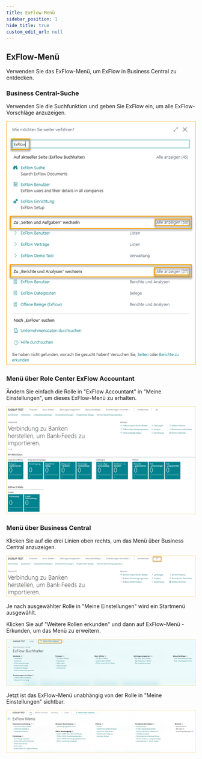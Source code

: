```yaml
---
title: ExFlow-Menü
sidebar_position: 1
hide_title: true
custom_edit_url: null
---
```


## ExFlow-Menü

Verwenden Sie das ExFlow-Menü, um ExFlow in Business Central zu entdecken.

### Business Central-Suche

Verwenden Sie die Suchfunktion und geben Sie ExFlow ein, um alle ExFlow-Vorschläge anzuzeigen.

![Business Central-Suche](../../images/business-central-search-001.png)

### Menü über Role Center ExFlow Accountant

Ändern Sie einfach die Rolle in "ExFlow Accountant" in "Meine Einstellungen", um dieses ExFlow-Menü zu erhalten.

![ExFlow-Menü Rolle ExFlow Accountant](../../images/exflow-menu-001.png)

### Menü über Business Central

Klicken Sie auf die drei Linien oben rechts, um das Menü über Business Central anzuzeigen.

![ExFlow-Menü](../../images/exflow-menu-002-extended.png)

Je nach ausgewählter Rolle in "Meine Einstellungen" wird ein Startmenü ausgewählt.

Klicken Sie auf "Weitere Rollen erkunden" und dann auf ExFlow-Menü - Erkunden, um das Menü zu erweitern.

![ExFlow-Menü](../../images/exflow-menu-003-extended.png)

Jetzt ist das ExFlow-Menü unabhängig von der Rolle in "Meine Einstellungen" sichtbar.

![ExFlow-Menü](../../images/exflow-menu-004-extended.png)
